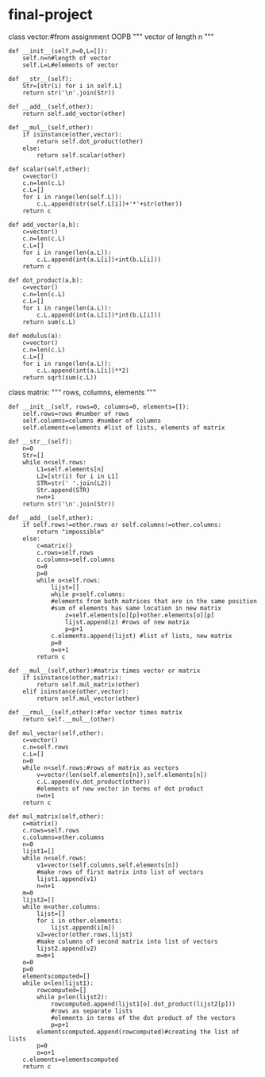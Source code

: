 # final-project
class vector:#from assignment OOPB
    """
    vector of length n
    """

    def __init__(self,n=0,L=[]):
        self.n=n#length of vector
        self.L=L#elements of vector

    def __str__(self):
        Str=[str(i) for i in self.L]
        return str('\n'.join(Str))

    def __add__(self,other):
        return self.add_vector(other)

    def __mul__(self,other):
        if isinstance(other,vector):
            return self.dot_product(other)
        else:
            return self.scalar(other)
        
    def scalar(self,other):
        c=vector()
        c.n=len(c.L)
        c.L=[]
        for i in range(len(self.L)):
            c.L.append(str(self.L[i])+'*'+str(other))
        return c

    def add_vector(a,b):
        c=vector()
        c.n=len(c.L)
        c.L=[]
        for i in range(len(a.L)):
            c.L.append(int(a.L[i])+int(b.L[i]))
        return c

    def dot_product(a,b):
        c=vector()
        c.n=len(c.L)
        c.L=[]
        for i in range(len(a.L)):
            c.L.append(int(a.L[i])*int(b.L[i]))
        return sum(c.L)

    def modulus(a):
        c=vector()
        c.n=len(c.L)
        c.L=[]
        for i in range(len(a.L)):
            c.L.append(int(a.L[i])**2)
        return sqrt(sum(c.L))

class matrix:
    """
    rows, columns, elements
    """
    
    def __init__(self, rows=0, columns=0, elements=[]):
        self.rows=rows #number of rows
        self.columns=columns #number of columns
        self.elements=elements #list of lists, elements of matrix

    def __str__(self):
        n=0
        Str=[]
        while n<self.rows:
            L1=self.elements[n]
            L2=[str(i) for i in L1]
            STR=str(' '.join(L2))
            Str.append(STR)
            n=n+1
        return str('\n'.join(Str))

    def __add__(self,other):
        if self.rows!=other.rows or self.columns!=other.columns:
            return "impossible"
        else:
            c=matrix()
            c.rows=self.rows
            c.columns=self.columns
            o=0
            p=0
            while o<self.rows:
                lijst=[]
                while p<self.columns:
                #elements from both matrices that are in the same position
                #sum of elements has same location in new matrix
                    z=self.elements[o][p]+other.elements[o][p]
                    lijst.append(z) #rows of new matrix
                    p=p+1
                c.elements.append(lijst) #list of lists, new matrix
                p=0
                o=o+1
            return c
 
    def __mul__(self,other):#matrix times vector or matrix
        if isinstance(other,matrix):
            return self.mul_matrix(other)
        elif isinstance(other,vector):
            return self.mul_vector(other)

    def __rmul__(self,other):#for vector times matrix
        return self.__mul__(other)

    def mul_vector(self,other):
        c=vector()
        c.n=self.rows
        c.L=[]
        n=0
        while n<self.rows:#rows of matrix as vectors
            v=vector(len(self.elements[n]),self.elements[n])
            c.L.append(v.dot_product(other))
            #elements of new vector in terms of dot product
            n=n+1
        return c

    def mul_matrix(self,other):
        c=matrix()
        c.rows=self.rows
        c.columns=other.columns
        n=0
        lijst1=[]
        while n<self.rows:
            v1=vector(self.columns,self.elements[n])
            #make rows of first matrix into list of vectors
            lijst1.append(v1)
            n=n+1
        m=0
        lijst2=[]
        while m<other.columns:
            lijst=[]
            for i in other.elements:
                lijst.append(i[m])
            v2=vector(other.rows,lijst)
            #make columns of second matrix into list of vectors
            lijst2.append(v2)
            m=m+1
        o=0
        p=0
        elementscomputed=[]
        while o<len(lijst1):
            rowcomputed=[]
            while p<len(lijst2):
                rowcomputed.append(lijst1[o].dot_product(lijst2[p]))
                #rows as separate lists
                #elements in terms of the dot product of the vectors
                p=p+1
            elementscomputed.append(rowcomputed)#creating the list of lists
            p=0
            o=o+1
        c.elements=elementscomputed
        return c
